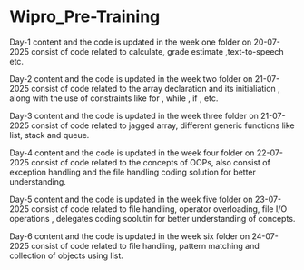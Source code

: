 # Wipro_Pre-Training

Day-1
content and the code is updated in the week one folder
on 20-07-2025
consist of code related to calculate, grade estimate ,text-to-speech etc.

Day-2
content and the code is updated in the week two folder
on 21-07-2025
consist of code related to the array declaration and its initialiation , along with the use of constraints like for , while , if , etc.

Day-3
content and the code is updated in the week three folder
on 21-07-2025
consist of code related to jagged array, different generic functions like list, stack and queue.

Day-4
content and the code is updated in the week four folder
on 22-07-2025
consist of code related to the concepts of OOPs, also consist of exception handling and the file handling coding solution for better understanding.

Day-5
content and the code is updated in the week five folder
on 23-07-2025
consist of code related to file handling, operator overloading, file I/O operations , delegates coding soolutin for better understanding of concepts.

Day-6
content and the code is updated in the week six folder
on 24-07-2025
consist of code related to file handling, pattern matching and collection of objects using list.
